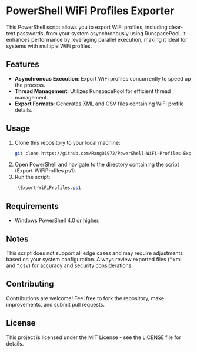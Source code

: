 # PowerShell WiFi Profiles Exporter

This PowerShell script allows you to export WiFi profiles, including clear-text passwords, from your system asynchronously using RunspacePool. It enhances performance by leveraging parallel execution, making it ideal for systems with multiple WiFi profiles.

## Features

- **Asynchronous Execution**: Export WiFi profiles concurrently to speed up the process.
- **Thread Management**: Utilizes RunspacePool for efficient thread management.
- **Export Formats**: Generates XML and CSV files containing WiFi profile details.

## Usage

1. Clone this repository to your local machine:
   ```bash
   git clone https://github.com/RangO1972/PowerShell-WiFi-Profiles-Exporter.git
   ```
2. Open PowerShell and navigate to the directory containing the script (Export-WiFiProfiles.ps1).
3. Run the script:
   ```powershell
   .\Export-WiFiProfiles.ps1
   ```

## Requirements
* Windows PowerShell 4.0 or higher.
  
## Notes
This script does not support all edge cases and may require adjustments based on your system configuration.
Always review exported files (*.xml and *.csv) for accuracy and security considerations.

## Contributing
Contributions are welcome! Feel free to fork the repository, make improvements, and submit pull requests.

## License
This project is licensed under the MIT License - see the LICENSE file for details.
